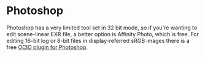 # Photoshop

Photoshop has a very limited tool set in 32 bit mode, so if you're wanting to edit scene-linear EXR file, a better option is Affinity Photo, which is free. 
For editing 16-bit log or 8-bit files in display-referred sRGB images there is a free [OCIO plugin for Photoshop](http://fnordware.blogspot.com/2017/02/opencolorio-for-photoshop.html).

